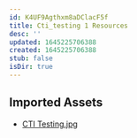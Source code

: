 ```yaml
---
id: K4UF9Agthxm8aDClacF5f
title: Cti_testing 1 Resources
desc: ''
updated: 1645225706388
created: 1645225706388
stub: false
isDir: true
---
```

## Imported Assets
- [CTI Testing.jpg](/assets/cti-testing.jpg)
